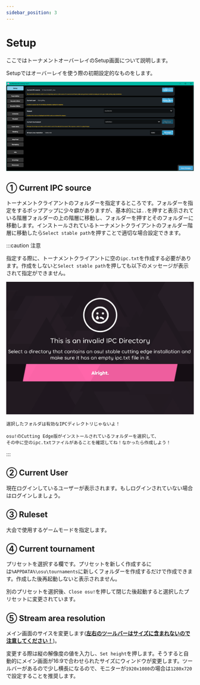```yaml
---
sidebar_position: 3
---
```


# Setup

ここではトーナメントオーバーレイのSetup画面について説明します。

Setupではオーバーレイを使う際の初期設定的なものをします。

![Setup](/img/osu_lazer/setup.png)

## ① Current IPC source

トーナメントクライアントのフォルダーを指定するところです。フォルダーを指定をするポップアップに少々癖がありますが、基本的には`..`を押すと表示されている階層フォルダーの上の階層に移動し、フォルダーを押すとそのフォルダーに移動します。インストールされているトーナメントクライアントのフォルダー階層に移動したら`Select stable path`を押すことで適切な場合設定できます。

:::caution 注意

指定する際に、トーナメントクライアントに空の`ipc.txt`を作成する必要があります。作成をしないと`Select stable path`を押しても以下のメッセージが表示されて指定ができません。

![IPC Invalid](/img/osu_lazer/ipc_invalid.png)

```txt title=日本語訳
選択したフォルダは有効なIPCディレクトリじゃないよ！

osu!のCutting Edge版がインストールされているフォルダーを選択して、
その中に空のipc.txtファイルがあることを確認してね！なかったら作成しよう！
```

:::

## ② Current User

現在ログインしているユーザーが表示されます。もしログインされていない場合はログインしましょう。

## ③ Ruleset

大会で使用するゲームモードを指定します。

## ④ Current tournament

プリセットを選択する欄です。プリセットを新しく作成するには`%APPDATA%\osu\tournaments`に新しくフォルダーを作成するだけで作成できます。作成した後再起動しないと表示されません。

別のプリセットを選択後、`Close osu!`を押して閉じた後起動すると選択したプリセットに変更されています。

## ⑤ Stream area resolution

メイン画面のサイスを変更します(<u>**左右のツールバーはサイズに含まれないので注意してください！**</u>)。

変更する際は縦の解像度の値を入力し、`Set height`を押します。そうすると自動的にメイン画面が16:9で合わせられたサイズにウィンドウが変更します。ツールバーがあるので少し横長になるので、モニターが`1920x1080`の場合は`1280x720`で設定することを推奨します。
